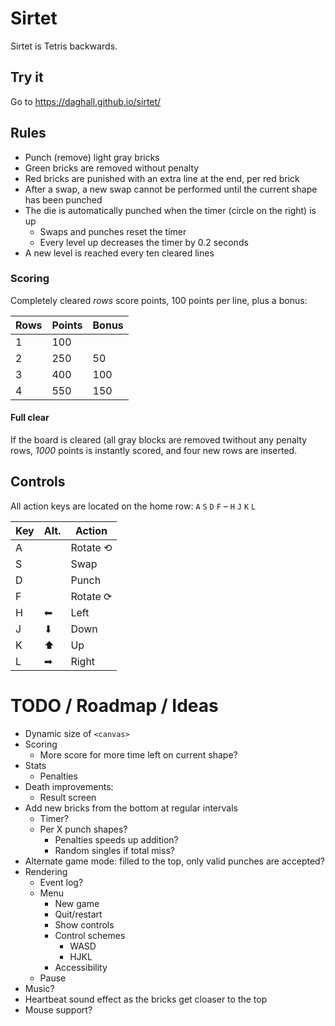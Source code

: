 # Sirtet

Sirtet is Tetris backwards.


## Try it

Go to https://daghall.github.io/sirtet/


## Rules

- Punch (remove) light gray bricks
- Green bricks are removed without penalty
- Red bricks are punished with an extra line at the end, per red brick
- After a swap, a new swap cannot be performed until the current shape has been punched
- The die is automatically punched when the timer (circle on the right) is up
  - Swaps and punches reset the timer
  - Every level up decreases the timer by 0.2 seconds
- A new level is reached every ten cleared lines


### Scoring

Completely cleared _rows_ score points, 100 points per line, plus a bonus:

| Rows | Points | Bonus |
| ---- | ------ | ----- |
|    1 |    100 |       |
|    2 |    250 |    50 |
|    3 |    400 |   100 |
|    4 |    550 |   150 |

#### Full clear

If the board is cleared (all gray blocks are removed twithout any penalty rows, _1000_ points is instantly scored, and four new rows are inserted.


## Controls

All action keys are located on the home row: `A` `S` `D` `F` –  `H` `J` `K` `L`  

| Key | Alt. |  Action   |
| --- | ---- |  -------- |
|  A  |      |  Rotate ⟲ |
|  S  |      |  Swap     |
|  D  |      |  Punch    |
|  F  |      |  Rotate ⟳ |
|  H  | ⬅    |  Left     |
|  J  | ⬇    |  Down     |
|  K  | ⬆    |  Up       |
|  L  | ➡    |  Right    |


# TODO / Roadmap / Ideas

- Dynamic size of `<canvas>`
- Scoring
  - More score for more time left on current shape?
- Stats
  - Penalties
- Death improvements:
  - Result screen
- Add new bricks from the bottom at regular intervals
  - Timer?
  - Per X punch shapes?
    - Penalties speeds up addition?
    - Random singles if total miss?
- Alternate game mode: filled to the top, only valid punches are accepted?
- Rendering
  - Event log?
  - Menu
    - New game
    - Quit/restart
    - Show controls
    - Control schemes
      - WASD
      - HJKL
    - Accessibility
  - Pause
- Music?
- Heartbeat sound effect as the bricks get cloaser to the top
- Mouse support?
